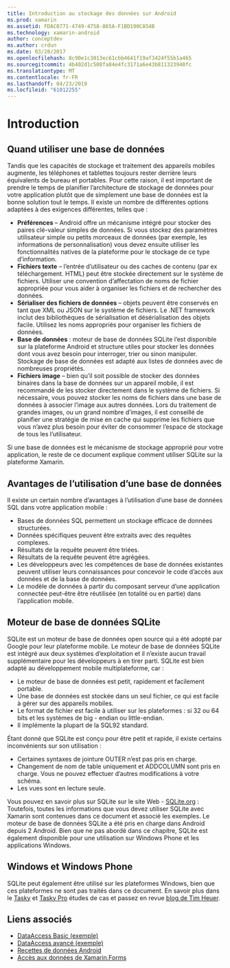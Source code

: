 ```yaml
---
title: Introduction au stockage des données sur Android
ms.prod: xamarin
ms.assetid: FDAC0771-4749-4758-865A-F1BD190CA54B
ms.technology: xamarin-android
author: conceptdev
ms.author: crdun
ms.date: 03/28/2017
ms.openlocfilehash: 8c90e1c3013ec61cbb4641f19af3424f55b1a465
ms.sourcegitcommit: 4b402d1c508fa84e4fc3171a6e43b811323948fc
ms.translationtype: MT
ms.contentlocale: fr-FR
ms.lasthandoff: 04/23/2019
ms.locfileid: "61012255"
---
```

# <a name="introduction"></a>Introduction

## <a name="when-to-use-a-database"></a>Quand utiliser une base de données

Tandis que les capacités de stockage et traitement des appareils mobiles augmente, les téléphones et tablettes toujours rester derrière leurs équivalents de bureau et portables. Pour cette raison, il est important de prendre le temps de planifier l’architecture de stockage de données pour votre application plutôt que de simplement une base de données est la bonne solution tout le temps. Il existe un nombre de différentes options adaptées à des exigences différentes, telles que :

-  **Préférences** – Android offre un mécanisme intégré pour stocker des paires clé-valeur simples de données. Si vous stockez des paramètres utilisateur simple ou petits morceaux de données (par exemple, les informations de personnalisation) vous devez ensuite utiliser les fonctionnalités natives de la plateforme pour le stockage de ce type d’information.
-  **Fichiers texte** – l’entrée d’utilisateur ou des caches de contenu (par ex téléchargement. HTML) peut être stockée directement sur le système de fichiers. Utiliser une convention d’affectation de noms de fichier appropriée pour vous aider à organiser les fichiers et de rechercher des données.
-  **Sérialiser des fichiers de données** – objets peuvent être conservés en tant que XML ou JSON sur le système de fichiers. Le .NET framework inclut des bibliothèques de sérialisation et désérialisation des objets facile. Utilisez les noms appropriés pour organiser les fichiers de données.
-  **Base de données** : moteur de base de données SQLite l’est disponible sur la plateforme Android et structure utiles pour stocker les données dont vous avez besoin pour interroger, trier ou sinon manipuler. Stockage de base de données est adapté aux listes de données avec de nombreuses propriétés.
-  **Fichiers image** – bien qu’il soit possible de stocker des données binaires dans la base de données sur un appareil mobile, il est recommandé de les stocker directement dans le système de fichiers. Si nécessaire, vous pouvez stocker les noms de fichiers dans une base de données à associer l’image aux autres données. Lors du traitement de grandes images, ou un grand nombre d’images, il est conseillé de planifier une stratégie de mise en cache qui supprime les fichiers que vous n’avez plus besoin pour éviter de consommer l’espace de stockage de tous les l’utilisateur.

Si une base de données est le mécanisme de stockage approprié pour votre application, le reste de ce document explique comment utiliser SQLite sur la plateforme Xamarin.

## <a name="advantages-of-using-a-database"></a>Avantages de l’utilisation d’une base de données

Il existe un certain nombre d’avantages à l’utilisation d’une base de données SQL dans votre application mobile :

-  Bases de données SQL permettent un stockage efficace de données structurées.
-  Données spécifiques peuvent être extraits avec des requêtes complexes.
-  Résultats de la requête peuvent être triées.
-  Résultats de la requête peuvent être agrégées.
-  Les développeurs avec les compétences de base de données existantes peuvent utiliser leurs connaissances pour concevoir le code d’accès aux données et de la base de données.
-  Le modèle de données à partir du composant serveur d’une application connectée peut-être être réutilisée (en totalité ou en partie) dans l’application mobile.


## <a name="sqlite-database-engine"></a>Moteur de base de données SQLite

SQLite est un moteur de base de données open source qui a été adopté par Google pour leur plateforme mobile. Le moteur de base de données SQLite est intégré aux deux systèmes d’exploitation et il n’existe aucun travail supplémentaire pour les développeurs à en tirer parti. SQLite est bien adapté au développement mobile multiplateforme, car :

-  Le moteur de base de données est petit, rapidement et facilement portable.
-  Une base de données est stockée dans un seul fichier, ce qui est facile à gérer sur des appareils mobiles.
-  Le format de fichier est facile à utiliser sur les plateformes : si 32 ou 64 bits et les systèmes de big - endian ou little-endian.
-  Il implémente la plupart de la SQL92 standard.


Étant donné que SQLite est conçu pour être petit et rapide, il existe certains inconvénients sur son utilisation :

-  Certaines syntaxes de jointure OUTER n’est pas pris en charge.
-  Changement de nom de table uniquement et ADDCOLUMN sont pris en charge. Vous ne pouvez effectuer d’autres modifications à votre schéma.
-  Les vues sont en lecture seule.


Vous pouvez en savoir plus sur SQLite sur le site Web - [SQLite.org](http://SQLite.org) : Toutefois, toutes les informations que vous devez utiliser SQLite avec Xamarin sont contenues dans ce document et associé les exemples. Le moteur de base de données SQLite a été pris en charge dans Android depuis 2 Android.
Bien que ne pas abordé dans ce chapitre, SQLite est également disponible pour une utilisation sur Windows Phone et les applications Windows.

## <a name="windows-and-windows-phone"></a>Windows et Windows Phone

SQLite peut également être utilisé sur les plateformes Windows, bien que ces plateformes ne sont pas traités dans ce document.
En savoir plus dans le [Tasky](~/cross-platform/app-fundamentals/building-cross-platform-applications/case-study-tasky.md) et [Tasky Pro](~/cross-platform/app-fundamentals/building-cross-platform-applications/case-study-tasky.md) études de cas et passez en revue [blog de Tim Heuer](http://timheuer.com/blog/archive/2012/06/28/seeding-your-metro-style-app-with-sqlite-database.aspx).


## <a name="related-links"></a>Liens associés

- [DataAccess Basic (exemple)](https://github.com/xamarin/mobile-samples/tree/master/DataAccess/Basic)
- [DataAccess avancé (exemple)](https://github.com/xamarin/mobile-samples/tree/master/DataAccess/Advanced)
- [Recettes de données Android](https://github.com/xamarin/recipes/tree/master/Recipes/android/data)
- [Accès aux données de Xamarin.Forms](~/xamarin-forms/app-fundamentals/databases.md)
